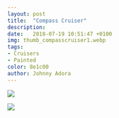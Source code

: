 ```yaml
---
layout: post
title:  "Compass Cruiser"
description: 
date:   2018-07-19 10:51:47 +0100
img: thumb_compasscruiser1.webp
tags: 
- Cruisers
- Painted
color: 8e1c00
author: Johnny Adora
---
```


![]({{site.baseurl}}/images/compasscruiser1.webp)

![]({{site.baseurl}}/images/flipbook-gallery-10.webp)